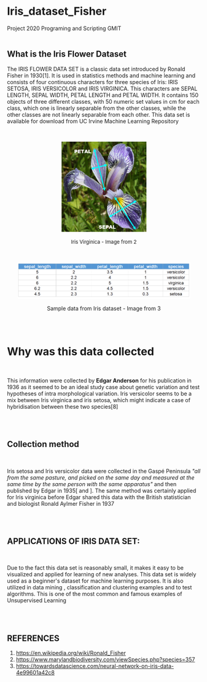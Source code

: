 # Iris_dataset_Fisher
Project 2020 Programing and Scripting GMIT
<br/><br/>
## What is the Iris Flower Dataset 

The IRIS FLOWER DATA SET is a classic data set introduced by Ronald Fisher in 1930[1]. It is used in statistics methods and machine learning and consists of four continuous characters for three species of Iris: IRIS SETOSA, IRIS VERSICOLOR and IRIS VIRGINICA. This characters are SEPAL LENGTH, SEPAL WIDTH, PETAL LENGTH and PETAL WIDTH. It contains 150 objects of three different classes, with 50 numeric set values in cm for each class, which one is linearly separable from the other classes, while the other classes are not linearly separable from each other. This data set is available for download from UC Irvine Machine Learning Repository 

<br/>
<p align="center">
   <img src="images/virginica.jpg" width=221 height=235>
</p>
<p align="center">
   <font size="-1">Iris Virginica - Image from 2</font>
</p>
<br/>

<p align="center">
   <img src="images/iris_sample.png" width=451 height=95>
</p>
<p align="center">
Sample data from Iris dataset - Image from 3
</p>


<br/><br/>
# Why was this data collected

<br/>

This information were collected by **Edgar Anderson** for his publication in 1936  as it seemed to be an ideal study case about genetic variation and test hypotheses of intra  morphological variation. Iris versicolor seems to be a mix between Iris virginica and iris setosa, which might indicate a case of hybridisation between these two species[8]

<br/><br/>

## Collection method

<br/>

Iris setosa and Iris versicolor data were collected in the Gaspé Peninsula *"all from the same pasture, and picked on the same day and measured at the same time by the same person with the same apparatus"*  and then published by Edgar in 1935[  and  ]. The same method was certainly applied for Iris virginica before Edgar shared this data with the British statistician and biologist Ronald Aylmer Fisher in 1937 

<br/><br/>

## APPLICATIONS OF IRIS DATA SET: 

<br/>

Due to the fact this data set is reasonably small, it makes it easy to be visualized and applied for learning of new analyses.  This data set is widely used as a beginner's dataset for machine learning purposes. It is also utilized in data mining , classification and clustering examples and to test algorithms. This is one of the most common and famous examples of Unsupervised Learning 

<br/><br/>

## REFERENCES
1. https://en.wikipedia.org/wiki/Ronald_Fisher
2. https://www.marylandbiodiversity.com/viewSpecies.php?species=357
3. https://towardsdatascience.com/neural-network-on-iris-data-4e99601a42c8

